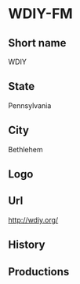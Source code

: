 # WDIY-FM

## Short name

WDIY

## State

Pennsylvania

## City

Bethlehem

## Logo



## Url

http://wdiy.org/

## History



## Productions


